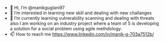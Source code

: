 - 👋 Hi, I’m @manikguglani97
- 👀 I’m interested in learning new skill and dealing with new challanges
- 🌱 I’m currently learning vulnerability scanning and dealing with threats also I am working on an industry project where a team of 5 is developing a solution for a social problem using agile methdology.
- 📫 How to reach me https://www.linkedin.com/in/manik-g-703a7512b/

<!---
manikguglani97/manikguglani97 is a ✨ special ✨ repository because its `README.md` (this file) appears on your GitHub profile.
You can click the Preview link to take a look at your changes.
--->

